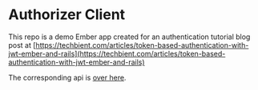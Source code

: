 # Authorizer Client

This repo is a demo Ember app created for an authentication tutorial blog post at [https://techbient.com/articles/token-based-authentication-with-jwt-ember-and-rails](https://techbient.com/articles/token-based-authentication-with-jwt-ember-and-rails)

The corresponding api is [over here](https://github.com/bnhansn/authorizer-api).